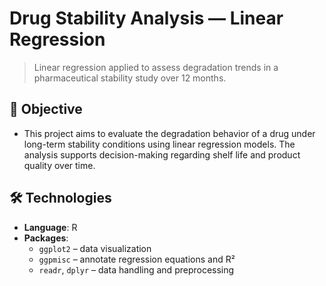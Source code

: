 # Drug Stability Analysis — Linear Regression

> Linear regression applied to assess degradation trends in a pharmaceutical stability study over 12 months.

## 🎯 Objective

- This project aims to evaluate the degradation behavior of a drug under long-term stability conditions using linear regression models. The analysis supports decision-making regarding shelf life and product quality over time.

## 🛠️ Technologies

- **Language**: R
- **Packages**:
  - `ggplot2` – data visualization
  - `ggpmisc` – annotate regression equations and R²
  - `readr`, `dplyr` – data handling and preprocessing
